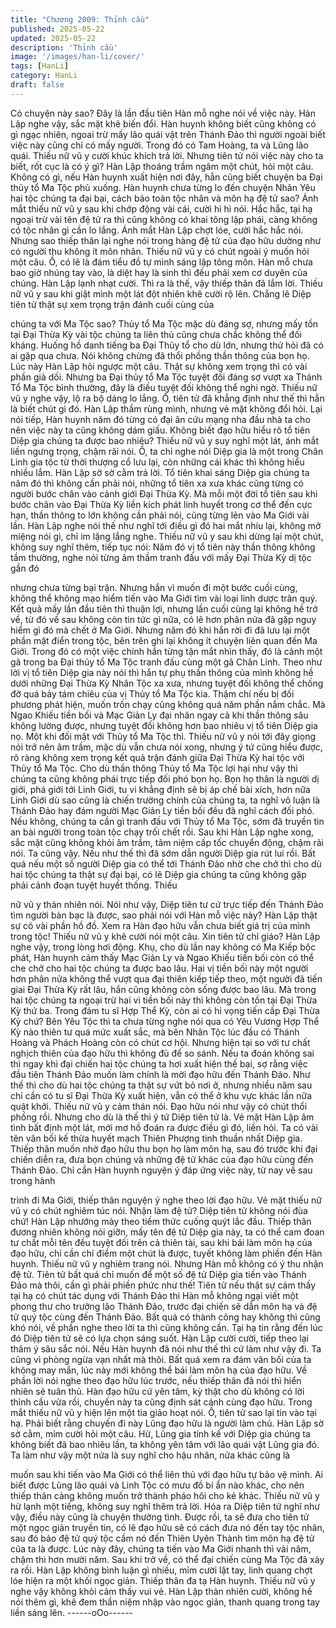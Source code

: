```yaml
---
title: "Chương 2009: Thỉnh cầu"
published: 2025-05-22
updated: 2025-05-22
description: 'Thỉnh cầu'
image: '/images/han-li/cover/'
tags: [HanLi]
category: HanLi
draft: false
---
```


Có chuyện này sao? Đây là lần đầu tiên Hàn mỗ nghe nói về việc
này. Hàn Lập nghe vậy, sắc mặt khẽ biến đổi.
Hàn huynh không biết cũng không có gì ngạc nhiên, ngoai trừ
mấy lão quái vật trên Thánh Đảo thì người ngoài biết việc này
cũng chỉ có mấy người. Trong đó có Tam Hoàng, ta và Lũng lão
quái. Thiếu nữ vũ y cười khúc khích trả lời.
Nhưng tiên tử nói việc này cho ta biết, rốt cục là có ý gì? Hàn Lập
thoáng trầm ngâm một chút, hỏi một câu.
Không có gì, nếu Hàn huynh xuất hiện nơi đây, hẳn cũng biết
chuyện ba Đại thủy tổ Ma Tộc phủ xuống. Hàn huynh chưa từng
lo đến chuyện Nhân Yêu hai tộc chúng ta đại bại, cách bảo toàn
tộc nhân và môn hạ đệ tử sao? Ánh mắt thiếu nữ vũ y sau khi
chớp động vài cái, cười hì hì nói.
Hắc hắc, tại hạ ngoại trừ vài tên đệ tử ra thì cũng không có khai
tông lập phái, càng không có tộc nhân gì cần lo lắng. Ánh mắt
Hàn Lập chợt lóe, cười hắc hắc nói.
Nhưng sao thiếp thân lại nghe nói trong hàng đệ tử của đạo hữu
dường như có người thu không ít môn nhân. Thiếu nữ vũ y có
chút ngoài ý muốn hỏi một câu.
Ồ, có lẽ là đám tiểu đồ tự mình sáng lập tông môn. Hàn mỗ chưa
bao giờ nhúng tay vào, là diệt hay là sinh thì đều phải xem cơ
duyên của chúng. Hàn Lập lạnh nhạt cười.
Thì ra là thế, vậy thiếp thân đã lắm lời. Thiếu nữ vũ y sau khi giật
mình một lát đột nhiên khẽ cười rộ lên.
Chẳng lẽ Diệp tiên tử thật sự xem trọng trận đánh cuối cùng của

chúng ta với Ma Tộc sao? Thủy tổ Ma Tộc mặc dù đáng sợ,
nhưng mấy tồn tại Đại Thừa Kỳ vài tộc chúng ta liên thủ cũng
chưa chắc không thể đối kháng. Huống hồ danh tiếng ba Đại
Thủy tổ cho dù lớn, nhưng thử hỏi đã có ai gặp qua chưa. Nói
không chừng đã thổi phồng thần thông của bọn họ.
Lúc này Hàn Lập hỏi ngược một câu.
Thật sự không xem trọng thì có vài phần giả dối. Nhưng ba Đại
thủy tổ Ma Tộc tuyệt đối đáng sợ vượt xa Thánh Tổ Ma Tộc bình
thường, đây là điều tuyệt đối không thể nghi ngờ. Thiếu nữ vũ y
nghe vậy, lộ ra bộ dáng lo lắng.
Ồ, tiên tử đã khẳng định như thế thì hẳn là biết chút gì đó. Hàn
Lập thầm rùng mình, nhưng vẻ mặt không đổi hỏi.
Lại nói tiếp, Hàn huynh năm đó từng có đại ân cứu mạng nha đầu
nhà ta cho nên việc này ta cũng không dám giấu. Không biết đạo
hữu hiểu rõ tổ tiên Diệp gia chúng ta được bao nhiêu? Thiếu nữ
vũ y suy nghĩ một lát, ánh mắt liền ngưng trọng, chậm rãi nói.
Ồ, ta chỉ nghe nói Diệp gia là một trong Chân Linh gia tộc từ thời
thượng cổ lưu lại, còn những cái khác thì không hiểu nhiều lắm.
Hàn Lập sờ sờ cằm trả lời.
Tổ tiên khai sáng Diệp gia chúng ta năm đó thì không cần phải
nói, những tổ tiên xa xưa khác cũng từng có người bước chân
vào cảnh giới Đại Thừa Kỳ. Mà mỗi một đời tổ tiên sau khi bước
chân vào Đại Thừa Kỳ liền kích phát linh huyết trong cơ thể đến
cực hạn, thần thông to lớn không cần phải nói, cũng từng lẻn vào
Ma Giới vài lần.
Hàn Lập nghe nói thế như nghĩ tới điều gì đó hai mắt nhíu lại,
không mở miệng nói gì, chỉ im lặng lắng nghe.
Thiếu nữ vũ y sau khi dừng lại một chút, không suy nghĩ thêm,
tiếp tục nói:
Năm đó vị tổ tiên này thần thông không tầm thường, nghe nói
từng âm thầm tranh đấu với mấy Đại Thừa Kỳ dị tộc gần đó

nhưng chưa từng bại trận. Nhưng hắn vì muốn đi một bước cuối
cùng, không thể không mạo hiểm tiến vào Ma Giới tìm vài loại linh
dược trân quý. Kết quả mấy lần đầu tiên thì thuận lợi, nhưng lần
cuối cùng lại không hề trở về, từ đó về sau không còn tin tức gì
nữa, có lẽ hơn phân nửa đã gặp nguy hiểm gì đó mà chết ở Ma
Giới.
Nhưng năm đó khi hắn rời đi đã lưu lại một phần mật điển trong
tộc, bên trên ghi lại không ít chuyện liên quan đến Ma Giới. Trong
đó có một việc chính hắn từng tận mắt nhìn thấy, đó là cảnh một
gã trong ba Đại thủy tổ Ma Tộc tranh đấu cùng một gã Chân Linh.
Theo như lời vị tổ tiên Diệp gia này nói thì hắn tự phụ thần thông
của mình không hề dưới những Đại Thừa Kỳ Nhân Tộc xa xưa,
nhưng tuyệt đối không thể chống đỡ quá bảy tám chiêu của vị
Thủy tổ Ma Tộc kia. Thậm chí nếu bị đối phương phát hiện, muốn
trốn chạy cũng không quá năm phần nắm chắc. Mà Ngao Khiếu
tiền bối và Mạc Giản Ly đại nhân ngay cả khi thần thông sâu
không lường được, nhưng tuyệt đối không hơn bao nhiêu vị tổ
tiên Diệp gia nọ. Một khi đối mặt với Thủy tổ Ma Tộc thì.
Thiếu nữ vũ y nói tới đây giọng nói trở nên âm trầm, mặc dù vẫn
chưa nói xong, nhưng ý tứ cũng hiểu được, rõ ràng không xem
trọng kết quả trận đánh giữa Đại Thừa Kỳ hai tộc với Thủy tổ Ma
Tộc.
Cho dù thần thông Thủy tổ Ma Tộc lợi hại như vậy thì chúng ta
cũng không phái trực tiếp đối phó bọn họ. Bọn họ thân là người dị
giới, phá giới tới Linh Giới, tu vi khẳng định sẽ bị áp chế bài xích,
hơn nữa Linh Giới dù sao cũng là chiến trường chính của chúng
ta, ta nghĩ vô luận là Thánh Đảo hay đám người Mạc Giản Ly tiền
bối đều đã nghĩ cách đối phó. Nếu không, chúng ta cần gì tranh
đấu với Thủy tổ Ma Tộc, sớm đã truyền tin an bài người trong
toàn tộc chạy trối chết rồi. Sau khi Hàn Lập nghe xong, sắc mặt
cũng không khỏi âm trầm, tâm niệm cấp tốc chuyển động, chậm
rãi nói.
Ta cũng vậy. Nếu như thế thì đã sớm dẫn người Diệp gia rút lui
rồi. Bất quá nếu một số người Diệp gia có thể tới Thánh Đảo nhờ
che chở thì cho dù hai tộc chúng ta thật sự đại bại, có lẽ Diệp gia
chúng ta cũng không gặp phải cảnh đoạn tuyệt huyết thống. Thiếu

nữ vũ y thản nhiên nói.
Nói như vậy, Diệp tiên tư cứ trực tiếp đến Thánh Đảo tìm người
bàn bạc là được, sao phải nói với Hàn mỗ việc này? Hàn Lập thật
sự có vài phần hồ đồ.
Xem ra Hàn đạo hữu vẫn chưa biết giá trị của mình trong tộc!
Thiếu nữ vũ y khẽ cười nói một câu.
Xin tiên tử chỉ giáo? Hàn Lập nghe vậy, trong lòng hơi động.
Khụ, cho dù lần nay không có Ma Kiếp bộc phát, Hàn huynh cảm
thấy Mạc Giản Ly và Ngao Khiếu tiền bối còn có thể che chở cho
hai tộc chúng ta được bao lâu. Hai vị tiền bối này một người hơn
phân nửa không thể vượt qua đại thiên kiếp tiếp theo, một người
đã tiến giai Đại Thừa Kỳ rất lâu, hắn cũng không còn sống được
bao lâu. Mà trong hai tộc chúng ta ngoại trừ hai vi tiền bối này thì
không còn tồn tại Đại Thừa Kỳ thứ ba. Trong đám tu sĩ Hợp Thể
Kỳ, còn ai có hi vọng tiến cấp Đại Thừa Kỳ chứ?
Bên Yêu Tộc thì ta chưa từng nghe nói qua có Yêu Vương Hợp
Thể Kỳ nào thiên tư quá mức xuất sắc, mà bên Nhân Tộc lúc đầu
có Thánh Hoàng và Phách Hoàng còn có chút cơ hội. Nhưng hiện
tại so với tư chất nghịch thiên của đạo hữu thì không đủ để so
sánh. Nếu ta đoán không sai thì ngay khi đại chiến hai tộc chúng
ta hơi xuất hiện thế bại, sợ rằng việc đầu tiên Thánh Đảo muốn
làm chính là mời đạo hữu đến Thánh Đảo. Như thế thì cho dù hai
tộc chúng ta thật sự vứt bỏ nơi ở, nhưng nhiều năm sau chỉ cần
có tu sĩ Đại Thừa Kỳ xuất hiện, vẫn có thể ở khu vực khác lần
nữa quật khởi. Thiếu nữ vũ y cảm thán nói.
Đạo hữu nói như vậy có chút thổi phồng rồi. Nhưng cho dù là thế
thì ý tứ Diệp tiên tử là. Vẻ mặt Hàn Lập âm tình bất định một lát,
mới mơ hồ đoán ra được điều gì đó, liền hỏi.
Ta có vài tên vãn bối kế thừa huyết mạch Thiên Phượng tinh
thuần nhất Diệp gia. Thiếp thân muốn nhờ đạo hữu thu bọn họ
làm môn hạ, sau đó trước khi đại chiến diễn ra, đưa bọn chúng và
những đệ tử khác của đạo hữu cùng đến Thánh Đảo. Chỉ cần
Hàn huynh nguyện ý đáp ứng việc này, từ nay về sau trong hành

trình đi Ma Giới, thiếp thân nguyện ý nghe theo lời đạo hữu. Vẻ
mặt thiếu nữ vũ y có chút nghiêm túc nói.
Nhận làm đệ tử? Diệp tiên tử không nói đùa chứ! Hàn Lập
nhướng mày theo tiềm thức cuống quýt lắc đầu.
Thiếp thân đương nhiên không nói giỡn, mấy tên đệ tử Diệp gia
này, ta có thể cam đoan tư chất mỗi tên đều tuyệt đối trên cả thiên
tài, sau khi bái làm môn hạ của đạo hữu, chỉ cần chỉ điểm một
chút là được, tuyết không làm phiền đến Hàn huynh. Thiếu nữ vũ
y nghiêm trang nói.
Nhưng Hàn mỗ không có ý thu nhận đệ tử. Tiên tử bất quá chỉ
muốn để một số đệ tử Diệp gia tiến vào Thánh Đảo mà thôi, cần
gì phải phiền phức như thế! Tiên tử nếu thật sự cảm thấy tại hạ
có chút tác dụng với Thánh Đảo thì Hàn mỗ không ngại viết một
phong thư cho trưởng lão Thánh Đảo, trước đại chiến sẽ dẫn
môn hạ và đệ tử quý tộc cùng đến Thánh Đảo. Bất quá có thành
công hay không thì cũng khó nói, về phần nghe theo lời ta thì
cũng không cần. Tại hạ tin rằng đến lúc đó Diệp tiên tử sẽ có lựa
chọn sáng suốt. Hàn Lập cười cười, tiếp theo lại thâm ý sâu sắc
nói.
Nếu Hàn huynh đã nói như thế thì cứ làm như vậy đi.
Ta cũng vì phòng ngừa vạn nhất mà thôi. Bất quá xem ra đám vãn
bối của ta không may mắn, lúc này mới không thể bái làm môn hạ
của đạo hữu. Về phần lời nói nghe theo đạo hữu lúc trước, nếu
thiếp thân đã nói thì hiển nhiên sẽ tuân thủ. Hàn đạo hữu cứ yên
tâm, kỳ thật cho dù không có lời thỉnh cầu vừa rồi, chuyến này ta
cũng định sát cánh cùng đạo hữu. Trong mắt thiếu nữ vũ y hiện
lên một tia giảo hoạt nói.
Ồ, tiên tử sao lại tin vào tại hạ. Phải biết rằng chuyến đi này Lũng
đạo hữu là người làm chủ. Hàn Lập sờ sờ cằm, mỉm cười hỏi một
câu.
Hừ, Lũng gia tính kế với Diệp gia chúng ta không biết đã bao
nhiêu lần, ta không yên tâm với lão quái vật Lũng gia đó. Ta làm
như vậy một nửa là suy nghĩ cho hậu nhân, nửa khác cũng là

muốn sau khi tiến vào Ma Giới có thể liên thủ với đạo hữu tự bảo
vệ mình. Ai biết được Lũng lão quái và Linh Tộc có mưu đồ bí ẩn
nào khác, cho nên thiếp thân càng không muốn trở thành pháo
hôi cho kẻ khác. Thiếu nữ vũ y hừ lạnh một tiếng, không suy nghĩ
thêm trả lời.
Hóa ra Diệp tiên tử nghĩ như vậy, điều này cũng là chuyện thường
tình. Được rồi, ta sẽ đưa cho tiên tử một ngọc giản truyền tin, có
lẽ đạo hữu sẽ có cách đưa nó đến tay tộc nhân, sau đó bảo đệ tử
quý tộc cầm nó đến Thiên Uyên Thành tìm môn hạ đệ tử của ta là
được. Lúc này đây, chúng ta tiến vào Ma Giới nhanh thì vài năm,
chậm thì hơn mười năm. Sau khi trở về, có thể đại chiến cùng Ma
Tộc đã xảy ra rồi. Hàn Lập không bình luận gì nhiều, mỉm cười lật
tay, linh quang chợt lóe hiện ra một khối ngọc giản.
Thiếp thân đa tạ Hàn huynh. Thiếu nữ vũ y nghe vậy không khỏi
cảm thấy vui vẻ.
Hàn Lập thản nhiên cười, không hề nói thêm gì, khẽ đem thần
niệm nhập vào ngọc giản, thanh quang trong tay liền sáng lên.
------oOo------
